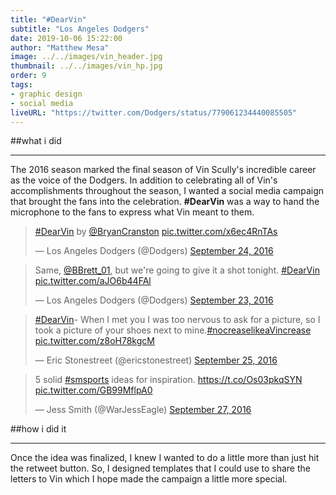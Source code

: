 ```yaml
---
title: "#DearVin"
subtitle: "Los Angeles Dodgers"
date: 2019-10-06 15:22:00
author: "Matthew Mesa"
image: ../../images/vin_header.jpg
thumbnail: ../../images/vin_hp.jpg
order: 9
tags:
- graphic design
- social media
liveURL: "https://twitter.com/Dodgers/status/779061234440085505"
---
```


##what i did

***

The 2016 season marked the final season of Vin Scully's incredible career as the voice of the Dodgers. In addition to celebrating all of Vin's accomplishments throughout the season, I wanted a social media campaign that brought the fans into the celebration. **#DearVin** was a way to hand the microphone to the fans to express what Vin meant to them.

<blockquote class="twitter-tweet"><p lang="und" dir="ltr"><a href="https://twitter.com/hashtag/DearVin?src=hash&amp;ref_src=twsrc%5Etfw">#DearVin</a> by <a href="https://twitter.com/BryanCranston?ref_src=twsrc%5Etfw">@BryanCranston</a> <a href="https://t.co/x6ec4RnTAs">pic.twitter.com/x6ec4RnTAs</a></p>&mdash; Los Angeles Dodgers (@Dodgers) <a href="https://twitter.com/Dodgers/status/779802385237409792?ref_src=twsrc%5Etfw">September 24, 2016</a></blockquote>

<blockquote class="twitter-tweet"><p lang="en" dir="ltr">Same, <a href="https://twitter.com/BBrett_01?ref_src=twsrc%5Etfw">@BBrett_01</a>, but we&#39;re going to give it a shot tonight. <a href="https://twitter.com/hashtag/DearVin?src=hash&amp;ref_src=twsrc%5Etfw">#DearVin</a> <a href="https://t.co/aJO6b44FAl">pic.twitter.com/aJO6b44FAl</a></p>&mdash; Los Angeles Dodgers (@Dodgers) <a href="https://twitter.com/Dodgers/status/779391201686323200?ref_src=twsrc%5Etfw">September 23, 2016</a></blockquote>

<blockquote class="twitter-tweet"><p lang="en" dir="ltr"><a href="https://twitter.com/hashtag/DearVin?src=hash&amp;ref_src=twsrc%5Etfw">#DearVin</a>- When I met you I was too nervous to ask for a picture, so I took a picture of your shoes next to mine.<a href="https://twitter.com/hashtag/nocreaselikeaVincrease?src=hash&amp;ref_src=twsrc%5Etfw">#nocreaselikeaVincrease</a> <a href="https://t.co/z8oH78kgcM">pic.twitter.com/z8oH78kgcM</a></p>&mdash; Eric Stonestreet (@ericstonestreet) <a href="https://twitter.com/ericstonestreet/status/779884806452588545?ref_src=twsrc%5Etfw">September 25, 2016</a></blockquote>

<blockquote class="twitter-tweet"><p lang="en" dir="ltr">5 solid <a href="https://twitter.com/hashtag/smsports?src=hash&amp;ref_src=twsrc%5Etfw">#smsports</a> ideas for inspiration. <a href="https://t.co/Os03pkqSYN">https://t.co/Os03pkqSYN</a> <a href="https://t.co/GB99MflpA0">pic.twitter.com/GB99MflpA0</a></p>&mdash; Jess Smith (@WarJessEagle) <a href="https://twitter.com/WarJessEagle/status/780773395323432960?ref_src=twsrc%5Etfw">September 27, 2016</a></blockquote>

##how i did it

***

Once the idea was finalized, I knew I wanted to do a little more than just hit the retweet button. So, I designed templates that I could use to share the letters to Vin which I hope made the campaign a little more special.

